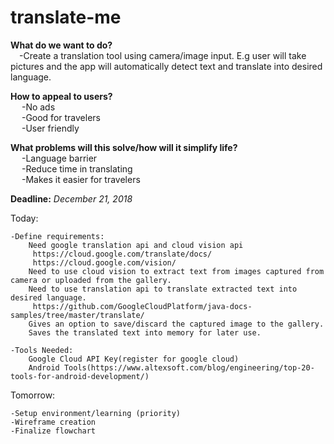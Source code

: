 # translate-me

<b>What do we want to do?</b>
<br>
&emsp;-Create a translation tool using camera/image input. E.g user will take pictures and the app will automatically detect text and translate into desired language.

<b>How to appeal to users?</b>
<br>
&emsp;
	-No ads
<br>
&emsp;
	-Good for travelers
<br>
&emsp;
	-User friendly

<b>What problems will this solve/how will it simplify life?</b>
<br>
&emsp;
	-Language barrier
<br>
&emsp;
	-Reduce time in translating
<br>
&emsp;
	-Makes it easier for travelers


<b>Deadline:</b> <i>December 21, 2018</i>

Today: 

	-Define requirements:
		Need google translation api and cloud vision api
		 https://cloud.google.com/translate/docs/
		 https://cloud.google.com/vision/
		Need to use cloud vision to extract text from images captured from camera or uploaded from the gallery.
		Need to use translation api to translate extracted text into desired language.
		 https://github.com/GoogleCloudPlatform/java-docs-samples/tree/master/translate/
		Gives an option to save/discard the captured image to the gallery.
		Saves the translated text into memory for later use.

	-Tools Needed:
		Google Cloud API Key(register for google cloud)
		Android Tools(https://www.altexsoft.com/blog/engineering/top-20-tools-for-android-development/)		


Tomorrow: 

	-Setup environment/learning (priority)
	-Wireframe creation
	-Finalize flowchart
